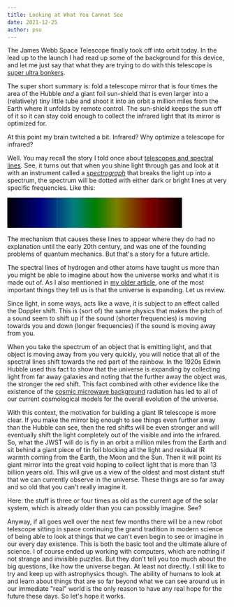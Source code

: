 ```yaml
---
title: Looking at What You Cannot See
date: 2021-12-25
author: psu
---
```


The James Webb Space Telescope finally took off into orbit today. In the lead up to the
launch I had read up some of the background for this device, and let me just say that what
they are trying to do with this telescope is [super ultra
bonkers](https://www.quantamagazine.org/why-nasas-james-webb-space-telescope-matters-so-much-20211203/).

The super short summary is: fold a telescope mirror that is four times the area of the
Hubble *and* a giant foil sun-shield that is even larger into a (relatively) tiny little
tube and shoot it into an orbit a million miles from the Earth where it unfolds by remote
control. The sun-shield keeps the sun off of it so it can stay cold enough to collect the
infrared light that its mirror is optimized for.

At this point my brain twitched a bit. Infrared? Why optimize a telescope for infrared?

Well. You may recall the story I told once about [telescopes and spectral
lines](the-wrong-question.html). See, it turns out that when you shine light through gas
and look at it with an instrument called a
[_spectrograph_](https://en.wikipedia.org/wiki/Optical_spectrometer) that breaks the light
up into a spectrum, the spectrum will be dotted with either dark or bright lines at very
specific frequencies. Like this:

> <a href="../images/hydrogen-lines.jpg">
<img src="../images/hydrogen-lines.jpg" width=400></a>

The mechanism that causes these lines to appear where they do had no explanation until the
early 20th century, and was one of the founding problems of quantum mechanics. But that's
a story for a future article.

The spectral lines of hydrogen and other atoms have taught us more than you might be able
to imagine about how the universe works and what it is made out of. As I also mentioned in
[my older article](the-wrong-question.html), one of the most important things they tell us
is that the universe is expanding. Let us review.

Since light, in some ways, acts like a wave, it is subject to an effect called the Doppler
shift. This is (sort of) the same physics that makes the pitch of a sound seem to shift up
if the sound (shorter frequencies) is moving towards you and down (longer frequencies) if
the sound is moving away from you.

When you take the spectrum of an object that is emitting light, and that object is moving
away from you very quickly, you will notice that all of the spectral lines shift towards
the red part of the rainbow. In the 1920s Edwin Hubble used this fact to show that the
universe is expanding by collecting light from far away galaxies and noting that the
further away the object was, the stronger the red shift. This fact combined with other
evidence like the existence of the [cosmic microwave
background](https://en.wikipedia.org/wiki/Cosmic_microwave_background) radiation has led
to all of our current cosmological models for the overall evolution of the universe.

With this context, the motivation for building a giant IR telescope is more clear. If you
make the mirror big enough to see things even further away than the Hubble can see, then
the red shifts will be even stronger and will eventually shift the light completely out of
the visible and into the infrared. So, what the JWST will do is fly in an orbit a million
miles from the Earth and sit behind a giant piece of tin foil blocking all the light and
residual IR warmth coming from the Earth, the Moon and the Sun. Then it will point its
giant mirror into the great void hoping to collect light that is more than 13 billion
years old. This will give us a view of the oldest and most distant stuff that we can
currently observe in the universe. These things are so far away and so old that you can't
really imagine it.

Here: the stuff is three or four times as old as the current age of the solar
system, which is already older than you can possibly imagine. See?

Anyway, if all goes well over the next few months there will be a new robot telescope
sitting in space continuing the grand tradition in modern science of being able to look at
things that we can't even begin to see or imagine in our every day existence. This is both
the basic tool and the ultimate allure of science. I of course ended up working with
computers, which are nothing if not strange and invisible puzzles. But they don't tell you
too much about the big questions, like how the universe began. At least not directly. I
still like to try and keep up with astrophysics though. The ability of humans to look at
and learn about things that are so far beyond what we can see around us in our immediate
"real" world is the only reason to have any real hope for the future these days. So let's
hope it works.







